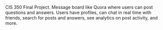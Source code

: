 CIS 350 Final Project. Message board like Quora where users can post questions and answers. Users have profiles, can chat in real time with friends, search for posts and answers, see analytics on post activity, and more. 
